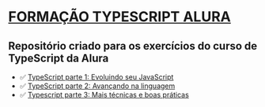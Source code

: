 <h1> <a href="https://cursos.alura.com.br/formacao-typescript">FORMAÇÃO TYPESCRIPT ALURA </a></h1>
<h2> Repositório criado para os exercícios do curso de TypeScript da Alura</h2>
<ul>
    <li>✅ <a href="https://cursos.alura.com.br/course/typescript-evoluindo-javascript">TypeScript parte 1: Evoluindo seu JavaScript</a></li>
    <li>✅ <a href="https://cursos.alura.com.br/course/typescript-avancando-linguagem">TypeScript parte 2: Avançando na linguagem</a></li>
    <li>✅  <a href="https://cursos.alura.com.br/course/typescript-tecnicas-boas-praticas">Typescript parte 3: Mais técnicas e boas práticas</a></li>
</ul>